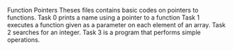 Function Pointers
Theses files contains basic codes on pointers to functions.
Task 0 prints a name using a pointer to a function
Task 1 executes a function given as a parameter on each element of an array.
Task 2 searches for an integer.
Task 3 is a program that performs simple operations.
